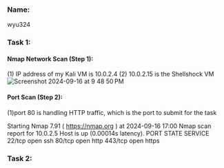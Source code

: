 
### Name:
wyu324

### Task 1: 

####  Nmap Network Scan (Step 1):
(1) IP address of my Kali VM is 10.0.2.4
(2) 10.0.2.15 is the Shellshock VM
![Screenshot 2024-09-16 at 9 48 50 PM](https://github.com/user-attachments/assets/399aa5ee-e7c1-4488-ae74-38441044ca97)


####  Port Scan (Step 2):
(1)port 80 is handling HTTP traffic, which is the port to submit for the task

Starting Nmap 7.91 ( https://nmap.org ) at 2024-09-16 17:00
Nmap scan report for 10.0.2.5
Host is up (0.00014s latency).
PORT      STATE SERVICE
22/tcp    open  ssh
80/tcp    open  http
443/tcp   open  https


### Task 2: 
